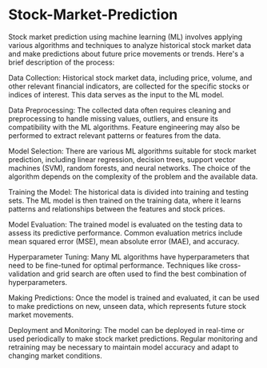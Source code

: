 # Stock-Market-Prediction
Stock market prediction using machine learning (ML) involves applying various algorithms and techniques to analyze historical stock market data and make predictions about future price movements or trends. Here's a brief description of the process:

Data Collection: Historical stock market data, including price, volume, and other relevant financial indicators, are collected for the specific stocks or indices of interest. This data serves as the input to the ML model.

Data Preprocessing: The collected data often requires cleaning and preprocessing to handle missing values, outliers, and ensure its compatibility with the ML algorithms. Feature engineering may also be performed to extract relevant patterns or features from the data.

Model Selection: There are various ML algorithms suitable for stock market prediction, including linear regression, decision trees, support vector machines (SVM), random forests, and neural networks. The choice of the algorithm depends on the complexity of the problem and the available data.

Training the Model: The historical data is divided into training and testing sets. The ML model is then trained on the training data, where it learns patterns and relationships between the features and stock prices.

Model Evaluation: The trained model is evaluated on the testing data to assess its predictive performance. Common evaluation metrics include mean squared error (MSE), mean absolute error (MAE), and accuracy.

Hyperparameter Tuning: Many ML algorithms have hyperparameters that need to be fine-tuned for optimal performance. Techniques like cross-validation and grid search are often used to find the best combination of hyperparameters.

Making Predictions: Once the model is trained and evaluated, it can be used to make predictions on new, unseen data, which represents future stock market movements.

Deployment and Monitoring: The model can be deployed in real-time or used periodically to make stock market predictions. Regular monitoring and retraining may be necessary to maintain model accuracy and adapt to changing market conditions.
